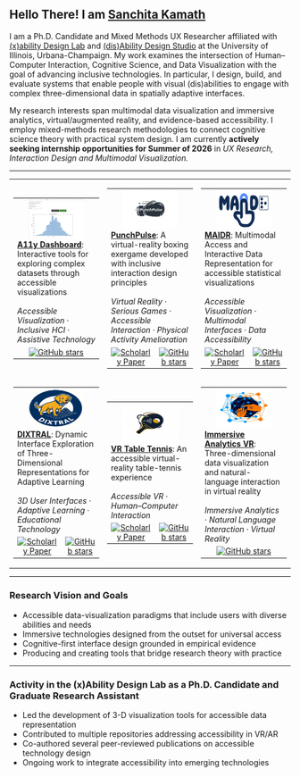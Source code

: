 ## Hello There! I am [Sanchita Kamath](https://linkedin.com/in/sanchitakamath)

I am a Ph.D. Candidate and Mixed Methods UX Researcher affiliated with [(x)ability Design Lab](https://xabilitylab.ischool.illinois.edu/) and [(dis)Ability Design Studio](https://design-studio.illinois.edu/) at the University of Illinois, Urbana-Champaign. My work examines the intersection of Human–Computer Interaction, Cognitive Science, and Data Visualization with the goal of advancing inclusive technologies. In particular, I design, build, and evaluate systems that enable people with visual (dis)abilities to engage with complex three-dimensional data in spatially adaptive interfaces.

My research interests span multimodal data visualization and immersive analytics, virtual/augmented reality, and evidence-based accessibility. I employ mixed-methods research methodologies to connect cognitive science theory with practical system design. I am currently **actively seeking internship opportunities for Summer of 2026** in _UX Research, Interaction Design and Multimodal Visualization._

---

<table>
  <tr height="300px">
    <!-- Card 1: A11y Dashboard -->
    <td>
      <table>
        <tr>
          <td width="250px" height="110px" valign="top" colspan="4">
            <div align="center">
              <a href="https://github.com/xability/a11y_dashboard">
                <img src="assets/project_a11y-dashboard.png" width="100" height="70" alt="A11y Dashboard"><br>
              </a>
            </div>
            <a href="https://github.com/xability/a11y_dashboard"><strong>A11y Dashboard</strong></a>: Interactive tools for exploring complex datasets through accessible visualizations  
            <br><br><em>Accessible Visualization</em> · <em>Inclusive HCI</em> · <em>Assistive Technology</em>
          </td>
        </tr>
        <tr>
          <!-- <td align="center"></td> -->
          <td align="center">
            <a href="https://github.com/xability/a11y_dashboard/stargazers">
              <img src="https://img.shields.io/github/stars/xability/a11y_dashboard?style=social" alt="GitHub stars" height="24">
            </a>
          </td>
        </tr>
      </table>
    </td>
    <!-- Card 2: PunchPulse -->
    <td>
      <table>
        <tr>
          <td width="250px" height="110px" valign="top" colspan="4">
            <div align="center">
              <a href="https://github.com/xability/punch-pulse">
                <img src="assets/project_punchpulse.jpeg" width="100" height="70" alt="PunchPulse"><br>
              </a>
            </div>
            <a href="https://github.com/xability/punch-pulse"><strong>PunchPulse</strong></a>: A virtual-reality boxing exergame developed with inclusive interaction design principles  
            <br><br><em>Virtual Reality</em> · <em>Serious Games</em> · <em>Accessible Interaction</em> · <em>Physical Activity Amelioration</em>
          </td>
        </tr>
        <tr>
          <td align="center">
          <a href="https://dl.acm.org/doi/10.1145/3663547.3746365">
              <img src="https://github.githubassets.com/images/icons/emoji/unicode/1f4d6.png" width="24" height="24" alt="Scholarly Paper">
            </a>
          </td>
          <td align="center">
            <a href="https://github.com/xability/punch-pulse/stargazers">
              <img src="https://img.shields.io/github/stars/xability/punch-pulse?style=social" alt="GitHub stars" height="24">
            </a>
          </td>
        </tr>
      </table>
    </td>
    <!-- Card 3: MAIDR -->
    <td>
      <table>
        <tr>
          <td width="250px" height="110px" valign="top" colspan="4">
            <div align="center">
              <a href="https://github.com/xability/maidr">
                <img src="assets/project_maidr.jpg" width="100" height="70" alt="MAIDR"><br>
              </a>
            </div>
            <a href="https://github.com/xability/maidr"><strong>MAIDR</strong></a>: Multimodal Access and Interactive Data Representation for accessible statistical visualizations  
            <br><br><em>Accessible Visualization</em> · <em>Multimodal Interfaces</em> · <em>Data Accessibility</em>
          </td>
        </tr>
        <tr>
          <td align="center">
            <a href="https://dl.acm.org/doi/10.1145/3663548.3675660">
              <img src="https://github.githubassets.com/images/icons/emoji/unicode/1f4d6.png" width="24" height="24" alt="Scholarly Paper">
            </a>
          </td>
          <td align="center">
            <a href="https://github.com/xability/maidr/stargazers">
              <img src="https://img.shields.io/github/stars/xability/maidr?style=social" alt="GitHub stars" height="24">
            </a>
          </td>
        </tr>
      </table>
    </td>
    </tr>
  <tr height="300px">
    <!-- Card 4: DIXTRAL -->
    <td>
      <table>
        <tr>
          <td width="250px" height="110px" valign="top" colspan="4">
            <div align="center">
              <a href="https://github.com/SK-143381/dixtral-assets2025-demo">
                <img src="assets/project_dixtral.jpeg" width="100" height="70" alt="DIXTRAL"><br>
              </a>
            </div>
            <a href="https://github.com/SK-143381/dixtral-assets2025-demo"><strong>DIXTRAL</strong></a>: Dynamic Interface Exploration of Three-Dimensional Representations for Adaptive Learning  
            <br><br><em>3D User Interfaces</em> · <em>Adaptive Learning</em> · <em>Educational Technology</em>
          </td>
        </tr>
        <tr>
          <td align="center">
            <a href="https://arxiv.org/abs/2508.08554">
              <img src="https://github.githubassets.com/images/icons/emoji/unicode/1f4d6.png" width="24" height="24" alt="Scholarly Paper">
            </a>
          </td>
          <td align="center">
            <a href="https://github.com/SK-143381/dixtral-assets2025-demo/stargazers">
              <img src="https://img.shields.io/github/stars/SK-143381/dixtral-assets2025-demo?style=social" alt="GitHub stars" height="24">
            </a>
          </td>
        </tr>
      </table>
    </td>
    <!-- Card 5: VR Table Tennis -->
    <td>
      <table>
        <tr>
          <td width="250px" height="110px" valign="top" colspan="4">
            <div align="center">
              <a href="https://github.com/xability/a11y_vr_exergame">
                <img src="assets/project_vr-table-tennis.png" width="100" height="70" alt="VR Table Tennis"><br>
              </a>
            </div>
            <a href="https://github.com/xability/a11y_vr_exergame"><strong>VR Table Tennis</strong></a>: An accessible virtual-reality table-tennis experience  
            <br><br><em>Accessible VR</em> · <em>Human–Computer Interaction</em>
          </td>
        </tr>
        <tr>
          <td align="center">
            <a href="https://dl.acm.org/doi/pdf/10.1145/3663548.3688526">
              <img src="https://github.githubassets.com/images/icons/emoji/unicode/1f4d6.png" width="24" height="24" alt="Scholarly Paper">
            </a>
          </td>
          <td align="center">
            <a href="https://github.com/xability/a11y_vr_exergame/stargazers">
              <img src="https://img.shields.io/github/stars/xability/a11y_vr_exergame?style=social" alt="GitHub stars" height="24">
            </a>
          </td>
        </tr>
      </table>
    </td>
    <!-- Card 6: Immersive Analytics VR -->
    <td>
      <table>
        <tr>
          <td width="250px" height="110px" valign="top" colspan="4">
            <div align="center">
              <a href="https://github.com/xability/3d_viz">
                <img src="assets/project-3dviz.jpeg" width="100" height="70" alt="Immersive Analytics VR"><br>
              </a>
            </div>
            <a href="https://github.com/xability/3d_viz"><strong>Immersive Analytics VR</strong></a>: Three-dimensional data visualization and natural-language interaction in virtual reality  
            <br><br><em>Immersive Analytics</em> · <em>Natural Language Interaction</em> · <em>Virtual Reality</em>
          </td>
        </tr>
        <tr>
          <!-- <td align="center"></td> -->
          <td align="center">
            <a href="https://github.com/xability/3d_viz/stargazers">
              <img src="https://img.shields.io/github/stars/xability/3d_viz?style=social" alt="GitHub stars" height="24">
            </a>
          </td>
        </tr>
      </table>
    </td>
  </tr>
</table>

---

### Research Vision and Goals

- Accessible data-visualization paradigms that include users with diverse abilities and needs
- Immersive technologies designed from the outset for universal access
- Cognitive-first interface design grounded in empirical evidence
- Producing and creating tools that bridge research theory with practice

---

### Activity in the (x)Ability Design Lab as a Ph.D. Candidate and Graduate Research Assistant

- Led the development of 3-D visualization tools for accessible data representation
- Contributed to multiple repositories addressing accessibility in VR/AR
- Co-authored several peer-reviewed publications on accessible technology design
- Ongoing work to integrate accessibility into emerging technologies
